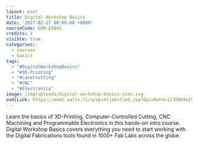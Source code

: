 ```yaml
---
layout: post
title: Digital Workshop Basics
date: '2017-02-27 00:00:00 +0000'
courseCode: DOM-E5045
credits: 1
visible: true
categories:
  - courses
  - basics
tags:
  - "#DigitalWorkshopBasics"
  - "#3D-Printing"
  - "#Lasercutting"
  - "#CNC"
  - "#Electronics"
image: /img/uploads/digital-workshop-basics-icon.svg
oodiLink: https://oodi.aalto.fi/a/opintjakstied.jsp?OpinKohd=1130969425
---
```


Learn the basics of 3D-Printing, Computer-Controlled Cutting, CNC Machining and Programmable Electronics in this hands-on intro course. Digital Workshop Basics covers everything you need to start working with the Digital Fabrications tools found in 1000+ Fab Labs across the globe.
